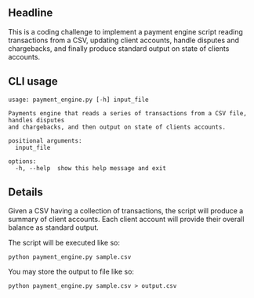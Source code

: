 ## Headline

This is a coding challenge to implement a payment engine script reading transactions from a CSV, updating client accounts, 
handle disputes and chargebacks, and finally produce standard output on state of clients accounts.

## CLI usage

```shell
usage: payment_engine.py [-h] input_file

Payments engine that reads a series of transactions from a CSV file, handles disputes
and chargebacks, and then output on state of clients accounts.

positional arguments:
  input_file

options:
  -h, --help  show this help message and exit
```

## Details

Given a CSV having a collection of transactions, the script will produce a summary of client accounts. Each client account will provide their overall balance as standard output.

The script will be executed like so:

```shell
python payment_engine.py sample.csv 
```

You may store the output to file like so:

```shell
python payment_engine.py sample.csv > output.csv
```